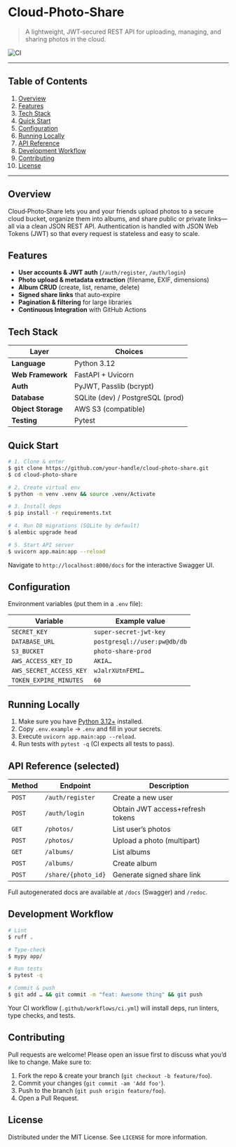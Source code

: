 # Cloud‑Photo‑Share

> A lightweight, JWT‑secured REST API for uploading, managing, and sharing photos in the cloud.

![CI](https://img.shields.io/badge/build-passing-brightgreen)

---

## Table of Contents
1. [Overview](#overview)
2. [Features](#features)
3. [Tech Stack](#tech-stack)
4. [Quick Start](#quick-start)
5. [Configuration](#configuration)
6. [Running Locally](#running-locally)
7. [API Reference](#api-reference)
8. [Development Workflow](#development-workflow)
9. [Contributing](#contributing)
10. [License](#license)

---

## Overview
Cloud‑Photo‑Share lets you and your friends upload photos to a secure cloud bucket, organize them into albums, and share public or private links—all via a clean JSON REST API.  Authentication is handled with JSON Web Tokens (JWT) so that every request is stateless and easy to scale.

## Features
- **User accounts & JWT auth** (`/auth/register`, `/auth/login`)
- **Photo upload & metadata extraction**  (filename, EXIF, dimensions)
- **Album CRUD**  (create, list, rename, delete)
- **Signed share links** that auto‑expire
- **Pagination & filtering** for large libraries
- **Continuous Integration** with GitHub Actions

## Tech Stack
| Layer             | Choices |
|-------------------|---------|
| **Language**      | Python 3.12 |
| **Web Framework** | FastAPI + Uvicorn |
| **Auth**          | PyJWT, Passlib (bcrypt) |
| **Database**      | SQLite (dev) / PostgreSQL (prod) |
| **Object Storage**| AWS S3 (compatible) |
| **Testing**       | Pytest |

## Quick Start
```bash
# 1. Clone & enter
$ git clone https://github.com/your‑handle/cloud-photo-share.git
$ cd cloud-photo-share

# 2. Create virtual env
$ python -m venv .venv && source .venv/Activate

# 3. Install deps
$ pip install -r requirements.txt

# 4. Run DB migrations (SQLite by default)
$ alembic upgrade head

# 5. Start API server
$ uvicorn app.main:app --reload
```
Navigate to `http://localhost:8000/docs` for the interactive Swagger UI.

## Configuration
Environment variables (put them in a `.env` file):

| Variable              | Example value                |
|-----------------------|------------------------------|
| `SECRET_KEY`          | `super‑secret‑jwt‑key`       |
| `DATABASE_URL`        | `postgresql://user:pw@db/db` |
| `S3_BUCKET`           | `photo‑share‑prod`           |
| `AWS_ACCESS_KEY_ID`   | `AKIA…`                      |
| `AWS_SECRET_ACCESS_KEY` | `wJalrXUtnFEMI…`            |
| `TOKEN_EXPIRE_MINUTES`| `60`                         |

## Running Locally
1. Make sure you have [Python 3.12+](https://www.python.org/) installed.
2. Copy `.env.example` → `.env` and fill in your secrets.
3. Execute `uvicorn app.main:app --reload`.
4. Run tests with `pytest -q` (CI expects all tests to pass).

## API Reference (selected)
| Method | Endpoint              | Description                     |
|--------|-----------------------|---------------------------------|
| `POST` | `/auth/register`      | Create a new user               |
| `POST` | `/auth/login`         | Obtain JWT access+refresh tokens|
| `GET`  | `/photos/`            | List user’s photos              |
| `POST` | `/photos/`            | Upload a photo (multipart)      |
| `GET`  | `/albums/`            | List albums                     |
| `POST` | `/albums/`            | Create album                    |
| `POST` | `/share/{photo_id}`   | Generate signed share link      |

Full autogenerated docs are available at `/docs` (Swagger) and `/redoc`.

## Development Workflow
```bash
# Lint
$ ruff .

# Type‑check
$ mypy app/

# Run tests
$ pytest -q

# Commit & push
$ git add … && git commit -m "feat: Awesome thing" && git push
```
Your CI workflow (`.github/workflows/ci.yml`) will install deps, run linters, type checks, and tests.

## Contributing
Pull requests are welcome!  Please open an issue first to discuss what you’d like to change.  Make sure to:  
1. Fork the repo & create your branch (`git checkout -b feature/foo`).  
2. Commit your changes (`git commit -am 'Add foo'`).  
3. Push to the branch (`git push origin feature/foo`).  
4. Open a Pull Request.

## License
Distributed under the MIT License. See `LICENSE` for more information.
